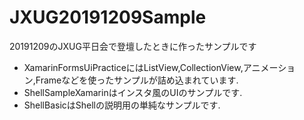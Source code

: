 # JXUG20191209Sample
20191209のJXUG平日会で登壇したときに作ったサンプルです

- XamarinFormsUiPracticeにはListView,CollectionView,アニメーション,Frameなどを使ったサンプルが詰め込まれています.
- ShellSampleXamarinはインスタ風のUIのサンプルです.
- ShellBasicはShellの説明用の単純なサンプルです.
